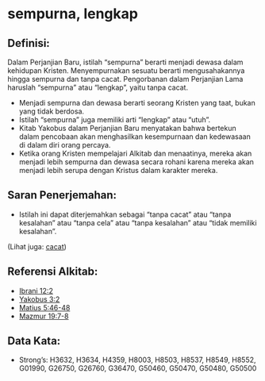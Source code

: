 # sempurna, lengkap

## Definisi:

Dalam Perjanjian Baru, istilah “sempurna” berarti menjadi dewasa dalam kehidupan Kristen. Menyempurnakan sesuatu berarti mengusahakannya hingga sempurna dan tanpa cacat. Pengorbanan dalam Perjanjian Lama haruslah “sempurna” atau “lengkap”, yaitu tanpa cacat.

* Menjadi sempurna dan dewasa berarti seorang Kristen yang taat, bukan yang tidak berdosa.
* Istilah “sempurna” juga memiliki arti “lengkap” atau “utuh”.
* Kitab Yakobus dalam Perjanjian Baru menyatakan bahwa bertekun dalam pencobaan akan menghasilkan kesempurnaan dan kedewasaan di dalam diri orang percaya.
* Ketika orang Kristen mempelajari Alkitab dan menaatinya, mereka akan menjadi lebih sempurna dan dewasa secara rohani karena mereka akan menjadi lebih serupa dengan Kristus dalam karakter mereka.

## Saran Penerjemahan:

* Istilah ini dapat diterjemahkan sebagai “tanpa cacat” atau “tanpa kesalahan” atau “tanpa cela” atau “tanpa kesalahan” atau “tidak memiliki kesalahan”.

(Lihat juga: [cacat](../other/blemish.md))

## Referensi Alkitab:

* [Ibrani 12:2](rc://en/tn/help/heb/12/02)
* [Yakobus 3:2](rc://en/tn/help/jas/03/02)
* [Matius 5:46-48](rc://en/tn/help/mat/05/46)
* [Mazmur 19:7-8](rc://en/tn/help/psa/019/007)

## Data Kata:

* Strong’s: H3632, H3634, H4359, H8003, H8503, H8537, H8549, H8552, G01990, G26750, G26760, G36470, G50460, G50470, G50480, G50500
